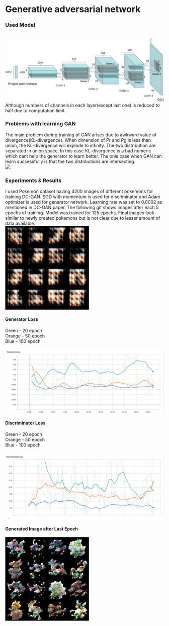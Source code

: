 # Generative adversarial network
### Used Model 
</br> ![](https://github.com/Shreeyash-iitr/GenerativeModels/blob/master/GAN/dcgan.png) </br>
Although numbers of channels in each layer(except last one) is reduced to half due to computation limit.

###  Problems with learning GAN
The main problem during training of GAN arises due to awkward value of divergence(KL-divergence). When dimension of *P*r and *P*g is less than union, the KL-divergence will explode to infinity. The two distribution are separated in union space. In this case KL-divergence is a bad numeric which cant help the generator to learn better. The onle case when GAN can learn successfully is that the two distributions are intersecting.</br>
![](https://cdn-images-1.medium.com/max/1300/1*xRjphX2OGhfDllYFIkabzw.png)</br>

### Experiments & Results 
I used Pokemon dataset having 4200 images of different pokemons for training DC-GAN. SGD with momentum is used for discriminator and Adam optimizer is used for generator network. Learning rate was set to 0.0002 as mentioned in DC-GAN paper. The following gif shows images after each 5 epochs of training. Model was trained for 125 epochs. Final images look similar to newly created pokemons but is not clear due to lesser amount of data available.</br>
![](https://github.com/Shreeyash-iitr/GenerativeModels/blob/master/GAN/results/pokemon.gif)</br>

#### Generator Loss
Green - 20 epoch </br>
Orange - 50 epoch </br>
Blue - 100 epoch</br>
</br>
![](https://github.com/Shreeyash-iitr/GenerativeModels/blob/master/GAN/results/generator.png)</br>

#### Discriminator Loss
Green - 20 epoch </br>
Orange - 50 epoch </br>
Blue - 100 epoch</br>
</br>
![](https://github.com/Shreeyash-iitr/GenerativeModels/blob/master/GAN/results/discriminator.png)</br>


#### Generated Image after Last Epoch 

![](https://github.com/Shreeyash-iitr/GenerativeModels/blob/master/GAN/results/Pokemon%20Generated%20Images/individualImage.png)</br>
